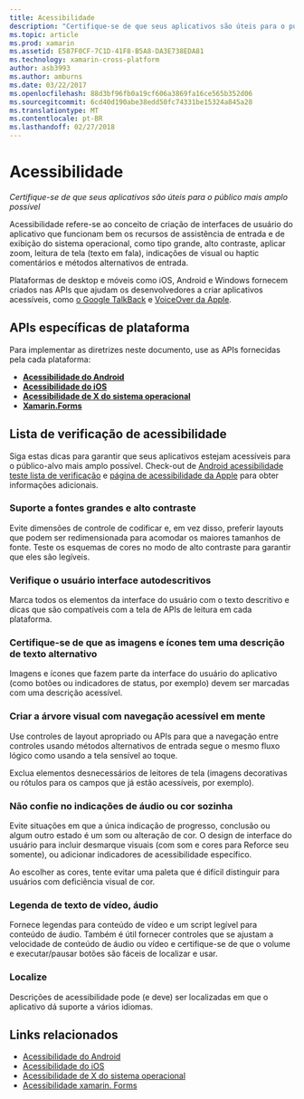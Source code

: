 ```yaml
---
title: Acessibilidade
description: "Certifique-se de que seus aplicativos são úteis para o público mais amplo possível"
ms.topic: article
ms.prod: xamarin
ms.assetid: E587F0CF-7C1D-41F8-B5A8-DA3E738EDA81
ms.technology: xamarin-cross-platform
author: asb3993
ms.author: amburns
ms.date: 03/22/2017
ms.openlocfilehash: 88d3bf96fb0a19cf606a3869fa16ce565b352d06
ms.sourcegitcommit: 6cd40d190abe38edd50fc74331be15324a845a28
ms.translationtype: MT
ms.contentlocale: pt-BR
ms.lasthandoff: 02/27/2018
---
```

# <a name="accessibility"></a>Acessibilidade

_Certifique-se de que seus aplicativos são úteis para o público mais amplo possível_

Acessibilidade refere-se ao conceito de criação de interfaces de usuário do aplicativo que funcionam bem os recursos de assistência de entrada e de exibição do sistema operacional, como tipo grande, alto contraste, aplicar zoom, leitura de tela (texto em fala), indicações de visual ou haptic comentários e métodos alternativos de entrada.

Plataformas de desktop e móveis como iOS, Android e Windows fornecem criados nas APIs que ajudam os desenvolvedores a criar aplicativos acessíveis, como [o Google TalkBack](https://play.google.com/store/apps/details?id=com.google.android.marvin.talkback) e [VoiceOver da Apple](http://www.apple.com/accessibility/ios/voiceover/).

## <a name="platform-specific-apis"></a>APIs específicas de plataforma

Para implementar as diretrizes neste documento, use as APIs fornecidas pela cada plataforma:

- [**Acessibilidade do Android**](~/android/app-fundamentals/accessibility.md)
- [**Acessibilidade do iOS**](~/ios/app-fundamentals/accessibility.md)
- [**Acessibilidade de X do sistema operacional**](~/mac/app-fundamentals/accessibility.md)
- [**Xamarin.Forms**](~/xamarin-forms/app-fundamentals/accessibility/index.md)

<a name="checklist" />

## <a name="accessibility-checklist"></a>Lista de verificação de acessibilidade

Siga estas dicas para garantir que seus aplicativos estejam acessíveis para o público-alvo mais amplo possível. Check-out de [Android acessibilidade teste lista de verificação](http://developer.android.com/training/accessibility/testing.html) e [página de acessibilidade da Apple](http://www.apple.com/accessibility/) para obter informações adicionais.

### <a name="support-large-fonts-and-high-contrast"></a>Suporte a fontes grandes e alto contraste

Evite dimensões de controle de codificar e, em vez disso, preferir layouts que podem ser redimensionada para acomodar os maiores tamanhos de fonte.
Teste os esquemas de cores no modo de alto contraste para garantir que eles são legíveis.

### <a name="make-the-user-interface-self-describing"></a>Verifique o usuário interface autodescritivos

Marca todos os elementos da interface do usuário com o texto descritivo e dicas que são compatíveis com a tela de APIs de leitura em cada plataforma.

### <a name="ensure-that-images-and-icons-have-an-alternate-text-description"></a>Certifique-se de que as imagens e ícones tem uma descrição de texto alternativo

Imagens e ícones que fazem parte da interface do usuário do aplicativo (como botões ou indicadores de status, por exemplo) devem ser marcadas com uma descrição acessível.

### <a name="design-the-visual-tree-with-accessible-navigation-in-mind"></a>Criar a árvore visual com navegação acessível em mente

Use controles de layout apropriado ou APIs para que a navegação entre controles usando métodos alternativos de entrada segue o mesmo fluxo lógico como usando a tela sensível ao toque.

Exclua elementos desnecessários de leitores de tela (imagens decorativas ou rótulos para os campos que já estão acessíveis, por exemplo).

### <a name="dont-rely-on-audio-or-color-cues-alone"></a>Não confie no indicações de áudio ou cor sozinha

Evite situações em que a única indicação de progresso, conclusão ou algum outro estado é um som ou alteração de cor. O design de interface do usuário para incluir desmarque visuais (com som e cores para Reforce seu somente), ou adicionar indicadores de acessibilidade específico.

Ao escolher as cores, tente evitar uma paleta que é difícil distinguir para usuários com deficiência visual de cor.

### <a name="captioning-for-video-text-for-audio"></a>Legenda de texto de vídeo, áudio

Fornece legendas para conteúdo de vídeo e um script legível para conteúdo de áudio. Também é útil fornecer controles que se ajustam a velocidade de conteúdo de áudio ou vídeo e certifique-se de que o volume e executar/pausar botões são fáceis de localizar e usar.

### <a name="localize"></a>Localize

Descrições de acessibilidade pode (e deve) ser localizadas em que o aplicativo dá suporte a vários idiomas.



## <a name="related-links"></a>Links relacionados

- [Acessibilidade do Android](~/android/app-fundamentals/accessibility.md)
- [Acessibilidade do iOS](~/ios/app-fundamentals/accessibility.md)
- [Acessibilidade de X do sistema operacional](~/mac/app-fundamentals/accessibility.md)
- [Acessibilidade xamarin. Forms](~/xamarin-forms/app-fundamentals/accessibility/index.md)
